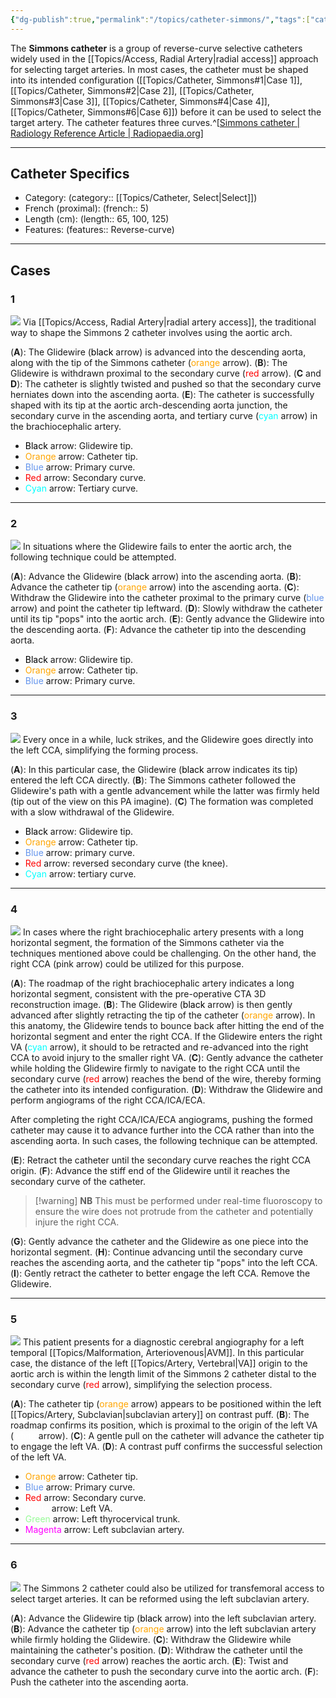 ```yaml
---
{"dg-publish":true,"permalink":"/topics/catheter-simmons/","tags":["catheter"],"created":"2023-10-02T20:02:30.306-07:00","updated":"2024-01-10T11:25:38.795-08:00"}
---
```



The **Simmons catheter** is a group of reverse-curve selective catheters widely used in the [[Topics/Access, Radial Artery\|radial access]] approach for selecting target arteries. In most cases, the catheter must be shaped into its intended configuration ([[Topics/Catheter, Simmons#1\|Case 1]], [[Topics/Catheter, Simmons#2\|Case 2]], [[Topics/Catheter, Simmons#3\|Case 3]], [[Topics/Catheter, Simmons#4\|Case 4]], [[Topics/Catheter, Simmons#6\|Case 6]]) before it can be used to select the target artery. The catheter features three curves.^[[Simmons catheter | Radiology Reference Article | Radiopaedia.org](https://radiopaedia.org/articles/simmons-catheter?lang=us)] 

---

## Catheter Specifics

- Category: (category:: [[Topics/Catheter, Select\|Select]])
- French (proximal): (french:: 5)
- Length (cm): (length:: 65, 100, 125)
- Features: (features:: Reverse-curve)

---

## Cases

### 1

![](https://i.imgur.com/FmfgqAW.jpg)
Via [[Topics/Access, Radial Artery\|radial artery access]], the traditional way to shape the Simmons 2 catheter involves using the aortic arch. 

(**A**): The Glidewire (<span style="color:black">black</span> arrow) is advanced into the descending aorta, along with the tip of the Simmons catheter (<span style="color:orange">orange</span> arrow). 
(**B**): The Glidewire is withdrawn proximal to the secondary curve (<span style="color:red">red</span> arrow). 
(**C** and **D**): The catheter is slightly twisted and pushed so that the secondary curve herniates down into the ascending aorta. 
(**E**): The catheter is successfully shaped with its tip at the aortic arch-descending aorta junction, the secondary curve in the ascending aorta, and tertiary curve (<span style="color:cyan">cyan</span> arrow) in the brachiocephalic artery. 

- <span style="color:black">Black</span> arrow: Glidewire tip.
- <span style="color:orange">Orange</span> arrow: Catheter tip.
- <span style="color:cornflowerblue">Blue</span> arrow: Primary curve.
- <span style="color:red">Red</span> arrow: Secondary curve.
- <span style="color:cyan">Cyan</span> arrow: Tertiary curve.

---

### 2

![](https://i.imgur.com/Vu8zUn2.jpg)
In situations where the Glidewire fails to enter the aortic arch, the following technique could be attempted.

(**A**): Advance the Glidewire (<span style="color:black">black</span> arrow) into the ascending aorta.
(**B**): Advance the catheter tip (<span style="color:orange">orange</span> arrow) into the ascending aorta. 
(**C**): Withdraw the Glidewire into the catheter proximal to the primary curve (<span style="color:cornflowerblue">blue</span> arrow) and point the catheter tip leftward.
(**D**): Slowly withdraw the catheter until its tip "pops" into the aortic arch.
(**E**): Gently advance the Glidewire into the descending aorta.
(**F**): Advance the catheter tip into the descending aorta.

- <span style="color:black">Black</span> arrow: Glidewire tip.
- <span style="color:orange">Orange</span> arrow: Catheter tip.
- <span style="color:cornflowerblue">Blue</span> arrow: Primary curve.

---

### 3

![](https://i.imgur.com/Vd3y2he.jpg)
Every once in a while, luck strikes, and the Glidewire goes directly into the left CCA, simplifying the forming process.

(**A**): In this particular case, the Glidewire (<span style="color:black">black</span> arrow indicates its tip) entered the left CCA directly. 
(**B**): The Simmons catheter followed the Glidewire's path with a gentle advancement while the latter was firmly held (tip out of the view on this PA imagine). 
(**C**) The formation was completed with a slow withdrawal of the Glidewire. 

- <span style="color:black">Black</span> arrow: Glidewire tip.
- <span style="color:orange">Orange</span> arrow: Catheter tip. 
- <span style="color:cornflowerblue">Blue</span> arrow: primary curve. 
- <span style="color:red">Red</span> arrow: reversed secondary curve (the knee). 
- <span style="color:cyan">Cyan</span> arrow: tertiary curve.

---

### 4

![](https://i.imgur.com/cGq3BII.jpg)
In cases where the right brachiocephalic artery presents with a long horizontal segment, the formation of the Simmons catheter via the techniques mentioned above could be challenging. On the other hand, the right CCA (pink arrow) could be utilized for this purpose.

(**A**): The roadmap of the right brachiocephalic artery indicates a long horizontal segment, consistent with the pre-operative CTA 3D reconstruction image.
(**B**): The Glidewire (<span style="color:black">black</span> arrow) is then gently advanced after slightly retracting the tip of the catheter (<span style="color:orange">orange</span> arrow). In this anatomy, the Glidewire tends to bounce back after hitting the end of the horizontal segment and enter the right CCA. If the Glidewire enters the right VA (<span style="color:cyan">cyan</span> arrow), it should to be retracted and re-advanced into the right CCA to avoid injury to the smaller right VA.
(**C**): Gently advance the catheter while holding the Glidewire firmly to navigate to the right CCA until the secondary curve (<span style="color:red">red</span> arrow) reaches the bend of the wire, thereby forming the catheter into its intended configuration.
(**D**): Withdraw the Glidewire and perform angiograms of the right CCA/ICA/ECA.

After completing the right CCA/ICA/ECA angiograms, pushing the formed catheter may cause it to advance further into the CCA rather than into the ascending aorta. In such cases, the following technique can be attempted.

(**E**): Retract the catheter until the secondary curve reaches the right CCA origin.
(**F**): Advance the stiff end of the Glidewire until it reaches the secondary curve of the catheter. 

> [!warning] **NB** 
> This must be performed under real-time fluoroscopy to ensure the wire does not protrude from the catheter and potentially injure the right CCA.

(**G**): Gently advance the catheter and the Glidewire as one piece into the horizontal segment.
(**H**): Continue advancing until the secondary curve reaches the ascending aorta, and the catheter tip "pops" into the left CCA.
(**I**): Gently retract the catheter to better engage the left CCA. Remove the Glidewire.

---

### 5

![](https://i.imgur.com/2KqqAbW.jpg)
This patient presents for a diagnostic cerebral angiography for a left temporal [[Topics/Malformation, Arteriovenous\|AVM]]. In this particular case, the distance of the left [[Topics/Artery, Vertebral\|VA]] origin to the aortic arch is within the length limit of the Simmons 2 catheter distal to the secondary curve (<span style="color:red">red</span> arrow), simplifying the selection process.

(**A**): The catheter tip (<span style="color:orange">orange</span> arrow) appears to be positioned within the left [[Topics/Artery, Subclavian\|subclavian artery]] on contrast puff.
(**B**): The roadmap confirms its position, which is proximal to the origin of the left VA (<span style="color:white">white</span> arrow).
(**C**): A gentle pull on the catheter will advance the catheter tip to engage the left VA.
(**D**): A contrast puff confirms the successful selection of the left VA.

- <span style="color:orange">Orange</span> arrow: Catheter tip.
- <span style="color:cornflowerblue">Blue</span> arrow: Primary curve.
- <span style="color:red">Red</span> arrow: Secondary curve.
- <span style="color:white">White</span> arrow: Left VA.
- <span style="color:palegreen">Green</span> arrow: Left thyrocervical trunk.
- <span style="color:magenta">Magenta</span> arrow: Left subclavian artery.

---

### 6

![](https://i.imgur.com/IkQye0s.jpg)
The Simmons 2 catheter could also be utilized for transfemoral access to select target arteries. It can be reformed using the left subclavian artery.

(**A**): Advance the Glidewire tip (<span style="color:black">black</span> arrow) into the left subclavian artery.
(**B**): Advance the catheter tip (<span style="color:orange">orange</span> arrow) into the left subclavian artery while firmly holding the Glidewire.
(**C**): Withdraw the Glidewire while maintaining the catheter's position.
(**D**): Withdraw the catheter until the secondary curve (<span style="color:red">red</span> arrow) reaches the aortic arch.
(**E**): Twist and advance the catheter to push the secondary curve into the aortic arch.
(**F**): Push the catheter into the ascending aorta.